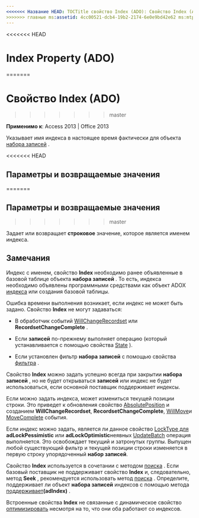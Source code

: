 ```yaml
---
<<<<<<< Название HEAD: TOCTitle свойство Index (ADO): Свойство Index (ADO) === название: индексировать свойство (ADO) TOCTitle: индексировать свойство (ADO)
>>>>>>> главные ms:assetid: 4cc00521-dcb4-19b2-2174-6e0e9bd42e62 ms:mtpsurl: https://msdn.microsoft.com/library/JJ249241(v=office.15) ms:contentKeyID: 48544715 ms.date: 09/18/2015 mtps_version: v=office.15
---
```


<<<<<<< HEAD
# <a name="index-property-ado"></a>Index Property (ADO)
=======
# <a name="index-property-ado"></a>Свойство Index (ADO)
>>>>>>> master


**Применимо к**: Access 2013 | Office 2013

Указывает имя индекса в настоящее время фактически для объекта [набора записей](recordset-object-ado.md) .

<<<<<<< HEAD
## <a name="settings-and-return-values"></a>Параметры и возвращаемые значения
=======
## <a name="settings-and-return-values"></a>Параметры и возвращаемые значения
>>>>>>> master

Задает или возвращает **строковое** значение, которое является именем индекса.

## <a name="remarks"></a>Замечания

Индекс с именем, свойство **Index** необходимо ранее объявленные в базовой таблице объекта **набора записей** . То есть, индекса необходимо объявлены программными средствами как объект ADOX [индекса](index-object-adox.md) или создания базовой таблицы.

Ошибка времени выполнения возникает, если индекс не может быть задано. Свойство **Index** не могут задаваться:

  - В обработчик событий [WillChangeRecordset](willchangerecordset-and-recordsetchangecomplete-events-ado.md) или **RecordsetChangeComplete** .

  - Если **записей** по-прежнему выполняет операцию (который устанавливается с помощью свойства [State](state-property-ado.md) ).

  - Если установлен фильтр **набора записей** с помощью свойства [фильтра](filter-property-ado.md) .

Свойство **Index** можно задать успешно всегда при закрытии **набора записей** , но не будет открываться **записей** или индекс не будет использоваться, если основной поставщик поддерживает индексы.

Если можно задать индекса, может измениться текущей позиции строки. Это приведет к обновления свойство [AbsolutePosition](absoluteposition-property-ado.md) и созданием **WillChangeRecordset**, **RecordsetChangeComplete**, [WillMove](willmove-and-movecomplete-events-ado.md)и [MoveComplete](willmove-and-movecomplete-events-ado.md) события.

Если индекс можно задать, является ли данное свойство [LockType для](locktype-property-ado.md) **adLockPessimistic** или **adLockOptimistic**неявных [UpdateBatch](updatebatch-method-ado.md) операция выполняется. Это освобождает текущий и затронутых группы. Выпущен любой существующий фильтр и текущей позиции строки изменяется в первую строку упорядоченный **набор записей**.

Свойство **Index** используется в сочетании с методом [поиска](seek-method-ado.md) . Если базовый поставщик не поддерживает свойство **Index** и, следовательно, метод **Seek** , рекомендуется использовать метод [поиска](find-method-ado.md) . Определите, поддерживает ли объект **набора записей** индексов с помощью метода [поддерживает](supports-method-ado.md)**(adIndex)** .

Встроенные свойства **Index** не связанные с динамическое свойство [оптимизировать](optimize-property-dynamic-ado.md) несмотря на то, что они оба работают со индексов.

